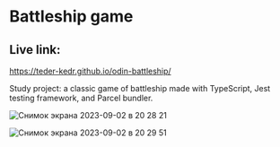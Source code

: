 # Battleship game

## Live link:
https://teder-kedr.github.io/odin-battleship/

Study project: a classic game of battleship made with TypeScript, Jest testing framework, and Parcel bundler.

![Снимок экрана 2023-09-02 в 20 28 21](https://github.com/Teder-kedr/odin-battleship/assets/124440529/271ec300-dbef-4d2b-8f44-91f893ce02c5)

![Снимок экрана 2023-09-02 в 20 29 51](https://github.com/Teder-kedr/odin-battleship/assets/124440529/03e51ce0-0774-41ec-8ac9-ebb0ca4419e1)
